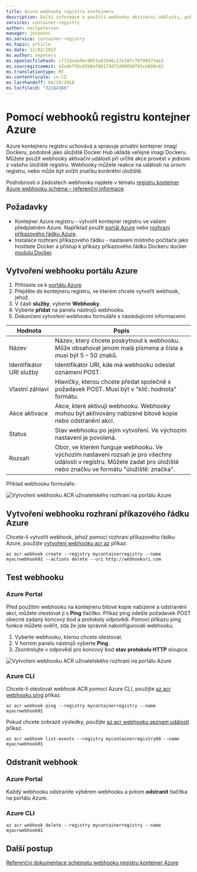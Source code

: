 ```yaml
---
title: Azure webhooky registru kontejneru
description: Další informace o použití webhooky aktivační události, pokud dojde k určité akce ve vaší registru úložiště.
services: container-registry
author: neilpeterson
manager: jeconnoc
ms.service: container-registry
ms.topic: article
ms.date: 12/02/2017
ms.author: nepeters
ms.openlocfilehash: cf71deda9ec9053a91596c17e18fc797995754e2
ms.sourcegitcommit: e2adef58c03b0a780173df2d988907b5cb809c82
ms.translationtype: MT
ms.contentlocale: cs-CZ
ms.lasthandoff: 04/28/2018
ms.locfileid: "32164366"
---
```

# <a name="using-azure-container-registry-webhooks"></a>Pomocí webhooků registru kontejner Azure

Azure kontejneru registru uchovává a spravuje privátní kontejner imagí Dockeru, podobně jako úložiště Docker Hub ukládá veřejné imagí Dockeru. Můžete použít webhooky aktivační události při určité akce provést v jednom z vašeho úložiště registru. Webhooky můžete reakce na události na úrovni registru, nebo může být snížit značku konkrétní úložiště.

Podrobnosti o žádostech webhooku najdete v tématu [registru kontejner Azure webhooku schéma – referenční informace](container-registry-webhook-reference.md).

## <a name="prerequisites"></a>Požadavky

* Kontejner Azure registru - vytvořit kontejner registru ve vašem předplatném Azure. Například použít [portál Azure](container-registry-get-started-portal.md) nebo [rozhraní příkazového řádku Azure](container-registry-get-started-azure-cli.md).
* Instalace rozhraní příkazového řádku - nastavení místního počítače jako hostitele Docker a přístup k příkazy příkazového řádku Dockeru docker [modulu Docker](https://docs.docker.com/engine/installation/).

## <a name="create-webhook-azure-portal"></a>Vytvoření webhooku portálu Azure

1. Přihlaste se k [portálu Azure](https://portal.azure.com)
1. Přejděte do kontejneru registru, ve kterém chcete vytvořit webhook, jehož.
1. V části **služby**, vyberte **Webhooky**.
1. Vyberte **přidat** na panelu nástrojů webhooku.
1. Dokončení *vytvoření webhooku* formuláře s následujícími informacemi:

| Hodnota | Popis |
|---|---|
| Název | Název, který chcete poskytnout k webhooku. Může obsahovat jenom malá písmena a čísla a musí být 5 – 50 znaků. |
| Identifikátor URI služby | Identifikátor URI, kde má webhooku odeslat oznámení POST. |
| Vlastní záhlaví | Hlavičky, kterou chcete předat společně s požadavek POST. Musí být v "klíč: hodnota" formátu. |
| Akce aktivace | Akce, které aktivují webhooku. Webhooky mohou být aktivovány nabízené bitové kopie nebo odstranění akcí. |
| Status | Stav webhooku po jejím vytvoření. Ve výchozím nastavení je povolená. |
| Rozsah | Obor, ve kterém funguje webhooku. Ve výchozím nastavení rozsah je pro všechny události v registru. Můžete zadat pro úložiště nebo značku ve formátu "úložiště: značka". |

Příklad webhooku formuláře:

![Vytvoření webhooku ACR uživatelského rozhraní na portálu Azure](./media/container-registry-webhook/webhook.png)

## <a name="create-webhook-azure-cli"></a>Vytvoření webhooku rozhraní příkazového řádku Azure

Chcete-li vytvořit webhook, jehož pomocí rozhraní příkazového řádku Azure, použijte [vytvoření webhooku acr az](/cli/azure/acr/webhook#az_acr_webhook_create) příkaz.

```azurecli-interactive
az acr webhook create --registry mycontainerregistry --name myacrwebhook01 --actions delete --uri http://webhookuri.com
```

## <a name="test-webhook"></a>Test webhooku

### <a name="azure-portal"></a>Azure Portal

Před použitím webhooku na kontejneru bitové kopie nabízené a odstranění akcí, můžete otestovat ji s **Ping** tlačítko. Příkaz ping odešle požadavek POST obecné zadaný koncový bod a protokoly odpovědi. Pomocí příkazu ping funkce můžete ověřit, zda že jste správně nakonfigurovali webhooku.

1. Vyberte webhooku, kterou chcete otestovat.
2. V horním panelu nástrojů vyberte **Ping**.
3. Zkontrolujte v odpovědi pro koncový bod **stav protokolu HTTP** sloupce.

![Vytvoření webhooku ACR uživatelského rozhraní na portálu Azure](./media/container-registry-webhook/webhook-02.png)

### <a name="azure-cli"></a>Azure CLI

Chcete-li otestovat webhook ACR pomocí Azure CLI, použijte [az acr webhooku ping](/cli/azure/acr/webhook#az_acr_webhook_ping) příkaz.

```azurecli-interactive
az acr webhook ping --registry mycontainerregistry --name myacrwebhook01
```

Pokud chcete zobrazit výsledky, použijte [az acr webhooku seznam události](/cli/azure/acr/webhook#list-events) příkaz.

```azurecli-interactive
az acr webhook list-events --registry mycontainerregistry08 --name myacrwebhook01
```

## <a name="delete-webhook"></a>Odstranit webhook

### <a name="azure-portal"></a>Azure Portal

Každý webhooku odstraníte výběrem webhooku a potom **odstranit** tlačítka na portálu Azure.

### <a name="azure-cli"></a>Azure CLI

```azurecli-interactive
az acr webhook delete --registry mycontainerregistry --name myacrwebhook01
```

## <a name="next-steps"></a>Další postup

[Referenční dokumentace schématu webhooku registru kontejner Azure](container-registry-webhook-reference.md)